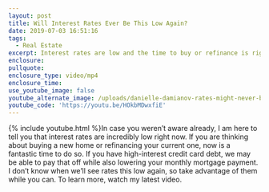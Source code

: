 ```yaml
---
layout: post
title: Will Interest Rates Ever Be This Low Again?
date: 2019-07-03 16:51:16
tags:
  - Real Estate
excerpt: Interest rates are low and the time to buy or refinance is right now.
enclosure:
pullquote:
enclosure_type: video/mp4
enclosure_time:
use_youtube_image: false
youtube_alternate_image: /uploads/danielle-damianov-rates-might-never-be-this-low-again-youtube.jpg
youtube_code: 'https://youtu.be/HOkbMDwxfiE'
---
```


{% include youtube.html %}In case you weren’t aware already, I am here to tell you that interest rates are incredibly low right now. If you are thinking about buying a new home or refinancing your current one, now is a fantastic time to do so. If you have high-interest credit card debt, we may be able to pay that off while also lowering your monthly mortgage payment. I don’t know when we’ll see rates this low again, so take advantage of them while you can. To learn more, watch my latest video.